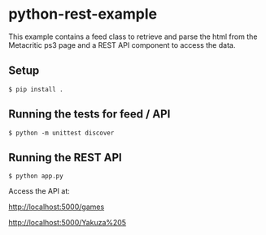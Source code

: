 # python-rest-example

This example contains a feed class to retrieve and parse the html from the Metacritic ps3 page and a REST API component to access the data.
## Setup
```shell
$ pip install .
```

## Running the tests for feed / API
```shell
$ python -m unittest discover
```
## Running the REST API

```shell
$ python app.py
```

Access the API at:

[http://localhost:5000/games](http://localhost:5000/games)

[http://localhost:5000/Yakuza%205](http://localhost:5000/Yakuza%205)
